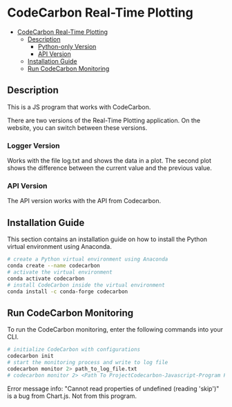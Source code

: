 # CodeCarbon Real-Time Plotting
<!-- this is a working title -->

- [CodeCarbon Real-Time Plotting](#codecarbon-real-time-plotting)
  - [Description](#description)
    - [Python-only Version](#python-only-version)
    - [API Version](#api-version)
  - [Installation Guide](#installation-guide)
  - [Run CodeCarbon Monitoring](#run-codecarbon-monitoring)

## Description

This is a JS program that works with CodeCarbon.

There are two versions of the Real-Time Plotting application.
On the website, you can switch between these versions.

### Logger Version
Works with the file log.txt and shows the data in a plot. The second plot shows the difference between the current value and the previous value.

### API Version

The API version works with the API from Codecarbon.

## Installation Guide

This section contains an installation guide on how to install the Python virtual environment using Anaconda.

```bash
# create a Python virtual environment using Anaconda
conda create --name codecarbon
# activate the virtual environment
conda activate codecarbon
# install CodeCarbon inside the virtual environment
conda install -c conda-forge codecarbon
```

## Run CodeCarbon Monitoring

To run the CodeCarbon monitoring, enter the following commands into your CLI.

```bash
# initialize CodeCarbon with configurations
codecarbon init
# start the monitoring process and write to log file
codecarbon monitor 2> path_to_log_file.txt
# codecarbon monitor 2> <Path To ProjectCodecarbon-Javascript-Program File>
```

Error message info: "Cannot read properties of undefined (reading 'skip')" is a bug from Chart.js. Not from this program.
